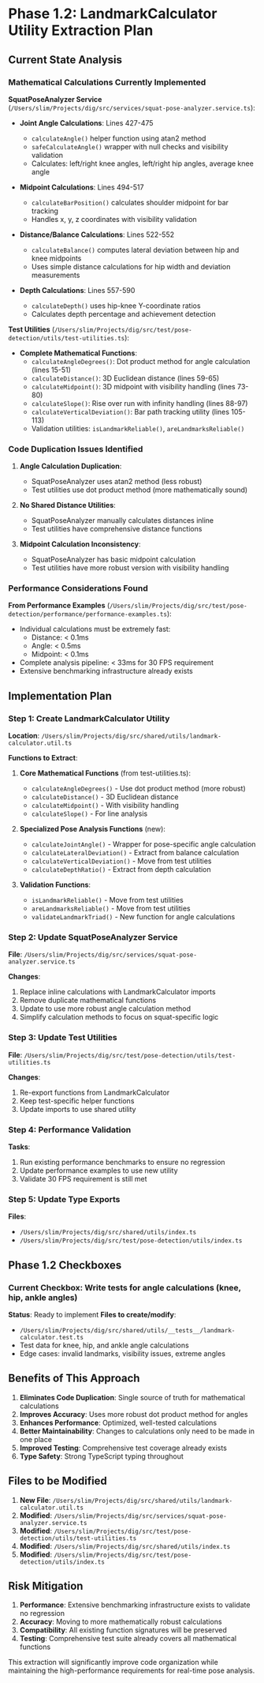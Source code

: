 # Phase 1.2: LandmarkCalculator Utility Extraction Plan

## Current State Analysis

### Mathematical Calculations Currently Implemented

**SquatPoseAnalyzer Service** (`/Users/slim/Projects/dig/src/services/squat-pose-analyzer.service.ts`):
- **Joint Angle Calculations**: Lines 427-475
  - `calculateAngle()` helper function using atan2 method
  - `safeCalculateAngle()` wrapper with null checks and visibility validation
  - Calculates: left/right knee angles, left/right hip angles, average knee angle

- **Midpoint Calculations**: Lines 494-517
  - `calculateBarPosition()` calculates shoulder midpoint for bar tracking
  - Handles x, y, z coordinates with visibility validation

- **Distance/Balance Calculations**: Lines 522-552
  - `calculateBalance()` computes lateral deviation between hip and knee midpoints
  - Uses simple distance calculations for hip width and deviation measurements

- **Depth Calculations**: Lines 557-590
  - `calculateDepth()` uses hip-knee Y-coordinate ratios
  - Calculates depth percentage and achievement detection

**Test Utilities** (`/Users/slim/Projects/dig/src/test/pose-detection/utils/test-utilities.ts`):
- **Complete Mathematical Functions**:
  - `calculateAngleDegrees()`: Dot product method for angle calculation (lines 15-51)
  - `calculateDistance()`: 3D Euclidean distance (lines 59-65)
  - `calculateMidpoint()`: 3D midpoint with visibility handling (lines 73-80)
  - `calculateSlope()`: Rise over run with infinity handling (lines 88-97)
  - `calculateVerticalDeviation()`: Bar path tracking utility (lines 105-113)
  - Validation utilities: `isLandmarkReliable()`, `areLandmarksReliable()`

### Code Duplication Issues Identified

1. **Angle Calculation Duplication**: 
   - SquatPoseAnalyzer uses atan2 method (less robust)
   - Test utilities use dot product method (more mathematically sound)

2. **No Shared Distance Utilities**: 
   - SquatPoseAnalyzer manually calculates distances inline
   - Test utilities have comprehensive distance functions

3. **Midpoint Calculation Inconsistency**:
   - SquatPoseAnalyzer has basic midpoint calculation
   - Test utilities have more robust version with visibility handling

### Performance Considerations Found

**From Performance Examples** (`/Users/slim/Projects/dig/src/test/pose-detection/performance/performance-examples.ts`):
- Individual calculations must be extremely fast:
  - Distance: < 0.1ms
  - Angle: < 0.5ms  
  - Midpoint: < 0.1ms
- Complete analysis pipeline: < 33ms for 30 FPS requirement
- Extensive benchmarking infrastructure already exists

## Implementation Plan

### Step 1: Create LandmarkCalculator Utility
**Location**: `/Users/slim/Projects/dig/src/shared/utils/landmark-calculator.util.ts`

**Functions to Extract**:
1. **Core Mathematical Functions** (from test-utilities.ts):
   - `calculateAngleDegrees()` - Use dot product method (more robust)
   - `calculateDistance()` - 3D Euclidean distance
   - `calculateMidpoint()` - With visibility handling
   - `calculateSlope()` - For line analysis

2. **Specialized Pose Analysis Functions** (new):
   - `calculateJointAngle()` - Wrapper for pose-specific angle calculation
   - `calculateLateralDeviation()` - Extract from balance calculation
   - `calculateVerticalDeviation()` - Move from test utilities
   - `calculateDepthRatio()` - Extract from depth calculation

3. **Validation Functions**:
   - `isLandmarkReliable()` - Move from test utilities
   - `areLandmarksReliable()` - Move from test utilities
   - `validateLandmarkTriad()` - New function for angle calculations

### Step 2: Update SquatPoseAnalyzer Service
**File**: `/Users/slim/Projects/dig/src/services/squat-pose-analyzer.service.ts`

**Changes**:
1. Replace inline calculations with LandmarkCalculator imports
2. Remove duplicate mathematical functions
3. Update to use more robust angle calculation method
4. Simplify calculation methods to focus on squat-specific logic

### Step 3: Update Test Utilities
**File**: `/Users/slim/Projects/dig/src/test/pose-detection/utils/test-utilities.ts`

**Changes**:
1. Re-export functions from LandmarkCalculator
2. Keep test-specific helper functions
3. Update imports to use shared utility

### Step 4: Performance Validation
**Tasks**:
1. Run existing performance benchmarks to ensure no regression
2. Update performance examples to use new utility
3. Validate 30 FPS requirement is still met

### Step 5: Update Type Exports
**Files**: 
- `/Users/slim/Projects/dig/src/shared/utils/index.ts`
- `/Users/slim/Projects/dig/src/test/pose-detection/utils/index.ts`

## Phase 1.2 Checkboxes

### Current Checkbox: Write tests for angle calculations (knee, hip, ankle angles)

**Status**: Ready to implement
**Files to create/modify**:
- `/Users/slim/Projects/dig/src/shared/utils/__tests__/landmark-calculator.test.ts`
- Test data for knee, hip, and ankle angle calculations
- Edge cases: invalid landmarks, visibility issues, extreme angles

## Benefits of This Approach

1. **Eliminates Code Duplication**: Single source of truth for mathematical calculations
2. **Improves Accuracy**: Uses more robust dot product method for angles
3. **Enhances Performance**: Optimized, well-tested calculations
4. **Better Maintainability**: Changes to calculations only need to be made in one place
5. **Improved Testing**: Comprehensive test coverage already exists
6. **Type Safety**: Strong TypeScript typing throughout

## Files to be Modified

1. **New File**: `/Users/slim/Projects/dig/src/shared/utils/landmark-calculator.util.ts`
2. **Modified**: `/Users/slim/Projects/dig/src/services/squat-pose-analyzer.service.ts`
3. **Modified**: `/Users/slim/Projects/dig/src/test/pose-detection/utils/test-utilities.ts`
4. **Modified**: `/Users/slim/Projects/dig/src/shared/utils/index.ts`
5. **Modified**: `/Users/slim/Projects/dig/src/test/pose-detection/utils/index.ts`

## Risk Mitigation

1. **Performance**: Extensive benchmarking infrastructure exists to validate no regression
2. **Accuracy**: Moving to more mathematically robust calculations
3. **Compatibility**: All existing function signatures will be preserved
4. **Testing**: Comprehensive test suite already covers all mathematical functions

This extraction will significantly improve code organization while maintaining the high-performance requirements for real-time pose analysis.